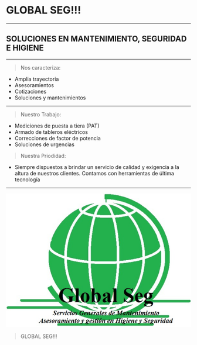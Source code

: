 # GLOBAL SEG!!!
---
## SOLUCIONES EN MANTENIMIENTO, SEGURIDAD E HIGIENE

---

> Nos caracteriza:
- Amplia trayectoria
- Asesoramientos
- Cotizaciones
- Soluciones y mantenimientos

---

> Nuestro Trabajo:
- Mediciones de puesta a tiera (PAT)
- Armado de tableros eléctricos
- Correcciones de factor de potencia
- Soluciones de urgencias

> Nuestra Priodidad:
- Siempre dispuestos a brindar un servicio de calidad y exigencia a la altura de nuestros clientes. Contamos con  herramientas de última tecnología 

***

![LOGO](https://github.com/oscarfarias297/TP1-Icaro/blob/master/Logo_Global_Seg.jpg?raw=true "No se encontró imagen")

> GLOBAL SEG!!!
